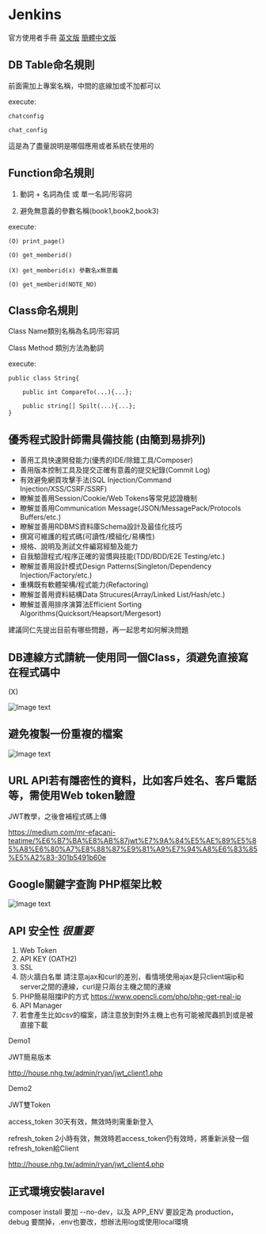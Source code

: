 Jenkins
====================================
官方使用者手冊 <a target="_blank" href="https://jenkins.io/doc/book/">英文版</a> <a target="_blank" href="https://jenkins.io/zh/doc/">簡體中文版</a>



DB Table命名規則
------------
前面需加上專案名稱，中間的底線加或不加都可以

execute:
```
chatconfig

chat_config
```
這是為了盡量說明是哪個應用或者系統在使用的


Function命名規則
------------
1. 動詞 + 名詞為佳 或 單一名詞/形容詞

2. 避免無意義的參數名稱(book1,book2,book3)

execute:
```
(O) print_page()

(O) get_memberid()

(X) get_memberid(x) 參數名x無意義

(O) get_memberid(NOTE_NO)
```

Class命名規則
------------
Class Name類別名稱為名詞/形容詞

Class Method 類別方法為動詞

execute:
```
public class String{ 

    public int CompareTo(...){...}; 

    public string[] Spilt(...){...}; 
}
```

優秀程式設計師需具備技能 (由簡到易排列) 
------------
- 善用工具快速開發能力(優秀的IDE/除錯工具/Composer)
- 善用版本控制工具及提交正確有意義的提交紀錄(Commit Log)
- 有效避免網頁攻擊手法(SQL Injection/Command Injection/XSS/CSRF/SSRF)
- 瞭解並善用Session/Cookie/Web Tokens等常見認證機制
- 瞭解並善用Communication Message(JSON/MessagePack/Protocols Buffers/etc.)
- 瞭解並善用RDBMS資料庫Schema設計及最佳化技巧
- 撰寫可維護的程式碼(可讀性/模組化/易構性)
- 規格、說明及測試文件編寫經驗及能力
- 自我驗證程式/程序正確的習慣與技能(TDD/BDD/E2E Testing/etc.)
- 瞭解並善用設計模式Design Patterns(Singleton/Dependency Injection/Factory/etc.)
- 重構既有軟體架構/程式能力(Refactoring)
- 瞭解並善用資料結構Data Strucures(Array/Linked List/Hash/etc.)
- 瞭解並善用排序演算法Efficient Sorting Algorithms(Quicksort/Heapsort/Mergesort)

建議同仁先提出目前有哪些問題，再一起思考如何解決問題



DB連線方式請統一使用同一個Class，須避免直接寫在程式碼中
------------
(X)

![Image text](http://10.10.1.132/twhg-rd/programming-code-rules/blob/master/pic/a5.png)

避免複製一份重複的檔案
------------
![Image text](http://10.10.1.132/twhg-rd/programming-code-rules/blob/master/pic/a7.png)



URL API若有隱密性的資料，比如客戶姓名、客戶電話等，需使用Web token驗證
------------
JWT教學，之後會補程式碼上傳

https://medium.com/mr-efacani-teatime/%E6%B7%BA%E8%AB%87jwt%E7%9A%84%E5%AE%89%E5%85%A8%E6%80%A7%E8%88%87%E9%81%A9%E7%94%A8%E6%83%85%E5%A2%83-301b5491b60e


Google關鍵字查詢 PHP框架比較
------------
![Image text](http://10.10.1.132/twhg-rd/programming-code-rules/blob/master/pic/a8.png)


API 安全性 ***很重要***
------------
1. Web Token
2. API KEY (OATH2)
3. SSL
4. 防火牆白名單 請注意ajax和curl的差別，看情境使用ajax是只client端ip和server之間的連線，curl是只兩台主機之間的連線
5. PHP簡易阻擋IP的方式 https://www.opencli.com/php/php-get-real-ip
6. API Manager
7. 若會產生比如csv的檔案，請注意放到對外主機上也有可能被爬蟲抓到或是被直接下載

Demo1 

JWT簡易版本

http://house.nhg.tw/admin/ryan/jwt_client1.php

Demo2 

JWT雙Token

access_token 30天有效，無效時則需重新登入

refresh_token 2小時有效，無效時若access_token仍有效時，將重新派發一個refresh_token給Client

http://house.nhg.tw/admin/ryan/jwt_client4.php




正式環境安裝laravel
------------
composer install 要加 --no-dev，以及 APP_ENV 要設定為 production，debug 要關掉，.env也要改，想辦法用log或使用local環境


